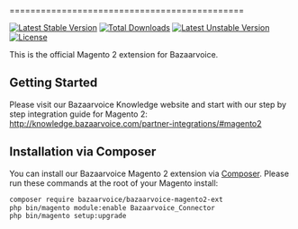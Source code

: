 =============================================

[![Latest Stable Version](https://poser.pugx.org/bazaarvoice/bazaarvoice-magento2-ext/v/stable)](https://packagist.org/packages/bazaarvoice/bazaarvoice-magento2-ext)
[![Total Downloads](https://poser.pugx.org/bazaarvoice/bazaarvoice-magento2-ext/downloads)](https://packagist.org/packages/bazaarvoice/bazaarvoice-magento2-ext)
[![Latest Unstable Version](https://poser.pugx.org/bazaarvoice/bazaarvoice-magento2-ext/v/unstable)](https://packagist.org/packages/bazaarvoice/bazaarvoice-magento2-ext)
[![License](https://poser.pugx.org/bazaarvoice/bazaarvoice-magento2-ext/license)](https://packagist.org/packages/bazaarvoice/bazaarvoice-magento2-ext)

This is the official Magento 2 extension for Bazaarvoice.

## Getting Started

Please visit our Bazaarvoice Knowledge website and start with our step by step integration guide for Magento 2: http://knowledge.bazaarvoice.com/partner-integrations/#magento2

## Installation via Composer

You can install our Bazaarvoice Magento 2 extension via [Composer](http://getcomposer.org/). Please run these commands at the root of your Magento install:
 ```bash
 composer require bazaarvoice/bazaarvoice-magento2-ext
 php bin/magento module:enable Bazaarvoice_Connector
 php bin/magento setup:upgrade
 ```
